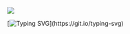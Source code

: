 <img src="https://capsule-render.vercel.app/api?type=waving&color=#4169E1&height=100&section=header" />

[![Typing SVG](https://readme-typing-svg.demolab.com/?lines=Hello,+My+name+is+Daniel;I'm+a+Front+End+Developer;I'm+from+Brazil;Be+Welcome!)](https://git.io/typing-svg)
